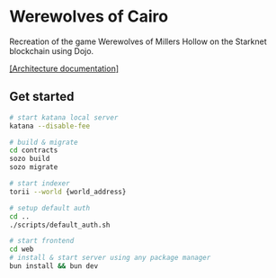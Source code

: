 # Werewolves of Cairo 

Recreation of the game Werewolves of Millers Hollow on the Starknet blockchain using Dojo.

[[Architecture documentation]](docs/architecture.md)

## Get started

```bash
# start katana local server
katana --disable-fee

# build & migrate
cd contracts
sozo build
sozo migrate

# start indexer
torii --world {world_address}

# setup default auth
cd ..
./scripts/default_auth.sh

# start frontend
cd web
# install & start server using any package manager
bun install && bun dev
```
